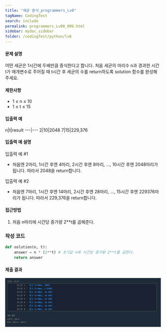 ```yaml
---
title: "세균 증식_programmers_Lv0"
tagName: CodingTest
search: include
permalink: programmers_Lv00_009.html
sidebar: mydoc_sidebar
folder: /codingTest/python/lv0
---
```



#### 문제 설명 <br>

어떤 세균은 1시간에 두배만큼 증식한다고 합니다. 처음 세균의 마리수 n과 경과한 시간 t가 매개변수로 주어질 때 t시간 후 세균의 수를 return하도록 solution 함수를 완성해주세요.

#### 제한사항 <br>

- 1 ≤ n ≤ 10
- 1 ≤ t ≤ 15

#### 입출력 예 <br>
  
n|t|result
---|---
2|10|2048
7|15|229,376

#### 입출력 예 설명 <br>

입출력 예 #1
- 처음엔 2마리, 1시간 후엔 4마리, 2시간 후엔 8마리, ..., 10시간 후엔 2048마리가 됩니다. 따라서 2048을 return합니다.

입출력 예 #2
- 처음엔 7마리, 1시간 후엔 14마리, 2시간 후엔 28마리, ..., 15시간 후엔 229376마리가 됩니다. 따라서 229,376을 return합니다.

#### 접근방법 <br>

1. 처음 n마리에 시간당 증가량 2**t를 곱해준다.

### 작성 코드 <br>

```python
def solution(n, t):
    answer = n * (2**t) # 초기값 n에 시간당 증가량 2**t를 곱한다.
    return answer
```

#### 제출 결과

![제출 결과](\images\programmers_Lv00_009.png)




